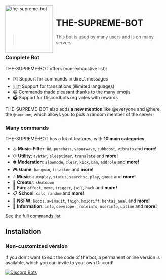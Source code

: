 <img width="150" height="150" align="left" style="float: left; margin: 0 10px 0 0;" alt="the-supreme-bot" src="https://i.ibb.co/VHfyDgM/sad.png">  

# THE-SUPREME-BOT

> This bot is used by many users and is on many servers.
## 

### Complete Bot

THE-SUPREME-BOT offers (non-exhaustive list):
*   ✉️ Support for commands in direct messages
*   🇮🇹 Support for translations (illimited languages)
*   😀 Commands made pleasant thanks to the many emojis
*   🗳️ Support for Discordbots.org votes with rewards

THE-SUPREME-BOT also adds **a new mention** like @everyone and @here, the `@someone`, which allows you to pick a random member of the server!

### Many commands

THE-SUPREME-BOT has a lot of features, with **10 main categories**:

*   ♨️ **Music-Filter**: `8d`, `purebass`, `vaporwave`, `subboost`, `vibrato` and **more!**
*   ⚙️ **Utility**: `avatar`, `sleeptimer`, `translate` and **more!**
*   ⛔ **Moderation**: `slowmode`, `clear`, `kick`, `ban`, `addrole` and **more!**
*   🎮 **Game**: `hangman`, `titactoe` and **more!**
*   🎶 **Music**: `autoplay`, `status`, `searchsc`, `play`, `queue` and **more!**
*   👑 **Creator**: `shutdown`
*   👻 **Fun**: `affect`, `meme`, `trigger`, `jail`, `hack` and **more!**
*   📋 **School**: `calc`, `random` and **more!**
*   🔞 **NSFW**: `boobs`, `swimsuit`, `thigh`, `hmidriff`, `hentai_anal` and **more!**
*   🤖 **Information**: `info`, `developer`, `roleinfo`, `userinfo`, `uptime` and **more!**

[See the full commands list](https://irvanni.ga)

## Installation

### Non-customized version

If you don't want to edit the code of the bot, a permanent online version is available, which you can invite to your own Discord!   

[![Discord Bots](https://i.ibb.co/WKfY8TG/image.png)](https://discord.com/oauth2/authorize?client_id=867526392156258324&scope=bot&permissions=https://discord.com/oauth2/authorize?client_id=1644971949559&scope=bot&permissions)
